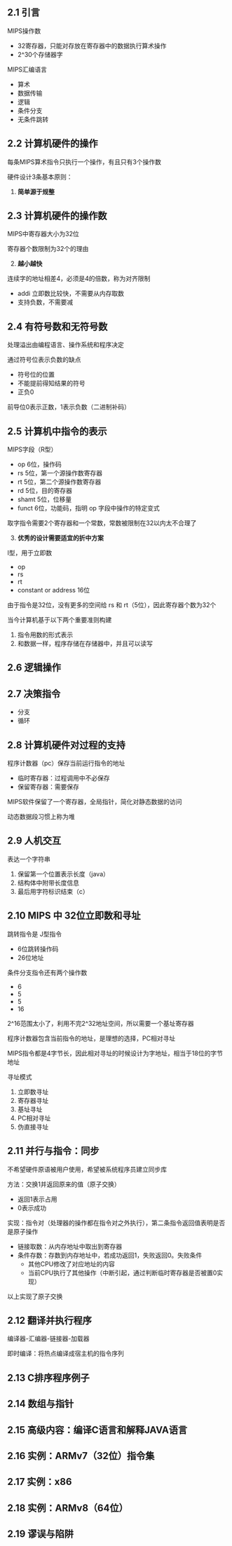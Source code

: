 ## 2.1 引言

MIPS操作数
- 32寄存器，只能对存放在寄存器中的数据执行算术操作
- 2^30个存储器字

MIPS汇编语言
- 算术
- 数据传输
- 逻辑
- 条件分支
- 无条件跳转

## 2.2 计算机硬件的操作

每条MIPS算术指令只执行一个操作，有且只有3个操作数

硬件设计3条基本原则：
1. **简单源于规整**

## 2.3 计算机硬件的操作数

MIPS中寄存器大小为32位

寄存器个数限制为32个的理由

2. **越小越快**

连续字的地址相差4，必须是4的倍数，称为对齐限制

- addi 立即数比较快，不需要从内存取数
- 支持负数，不需要减

## 2.4 有符号数和无符号数

处理溢出由编程语言、操作系统和程序决定

通过符号位表示负数的缺点
- 符号位的位置
- 不能提前得知结果的符号
- 正负0

前导位0表示正数，1表示负数（二进制补码）

## 2.5 计算机中指令的表示

MIPS字段（R型）
- op 6位，操作码
- rs 5位，第一个源操作数寄存器
- rt 5位，第二个源操作数寄存器
- rd 5位，目的寄存器
- shamt 5位，位移量
- funct 6位，功能码，指明 op 字段中操作的特定变式

取字指令需要2个寄存器和一个常数，常数被限制在32以内太不合理了

3. **优秀的设计需要适宜的折中方案**

I型，用于立即数
- op
- rs
- rt
- constant or address 16位

由于指令是32位，没有更多的空间给 rs 和 rt（5位），因此寄存器个数为32个

当今计算机基于以下两个重要准则构建
1. 指令用数的形式表示
2. 和数据一样，程序存储在存储器中，并且可以读写

## 2.6 逻辑操作

## 2.7 决策指令

- 分支
- 循环

## 2.8 计算机硬件对过程的支持

程序计数器（pc）保存当前运行指令的地址

- 临时寄存器：过程调用中不必保存
- 保留寄存器：需要保存

MIPS软件保留了一个寄存器，全局指针，简化对静态数据的访问

动态数据段习惯上称为堆

## 2.9 人机交互

表达一个字符串
1. 保留第一个位置表示长度（java）
2. 结构体中附带长度信息
3. 最后用字符标识结束（c）

## 2.10 MIPS 中 32位立即数和寻址

跳转指令是 J型指令
- 6位跳转操作码
- 26位地址

条件分支指令还有两个操作数
- 6
- 5
- 5
- 16

2^16范围太小了，利用不完2^32地址空间，所以需要一个基址寄存器

程序计数器包含当前指令的地址，是理想的选择，PC相对寻址

MIPS指令都是4字节长，因此相对寻址的时候设计为字地址，相当于18位的字节地址

寻址模式
1. 立即数寻址
2. 寄存器寻址
3. 基址寻址
4. PC相对寻址
5. 伪直接寻址

## 2.11 并行与指令：同步

不希望硬件原语被用户使用，希望被系统程序员建立同步库

方法：交换1并返回原来的值（原子交换）
- 返回1表示占用
- 0表示成功

实现：指令对（处理器的操作都在指令对之外执行），第二条指令返回值表明是否是原子操作
- 链接取数：从内存地址中取出到寄存器
- 条件存数：存数到内存地址中，若成功返回1，失败返回0。失败条件
    - 其他CPU修改了对应地址的内容
    - 当前CPU执行了其他操作（中断引起，通过判断临时寄存器是否被置0实现）

以上实现了原子交换

## 2.12 翻译并执行程序

编译器-汇编器-链接器-加载器

即时编译：将热点编译成宿主机的指令序列

## 2.13 C排序程序例子

## 2.14 数组与指针

## 2.15 高级内容：编译C语言和解释JAVA语言

## 2.16 实例：ARMv7（32位）指令集

## 2.17 实例：x86

## 2.18 实例：ARMv8（64位）

## 2.19 谬误与陷阱
